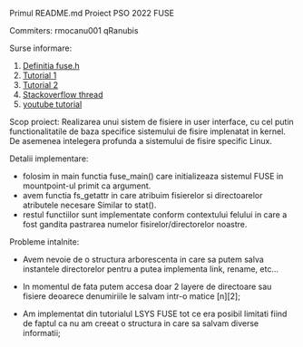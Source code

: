 Primul README.md
Proiect PSO 2022 FUSE

Commiters: rmocanu001 qRanubis

Surse informare: 
1. [Definitia fuse.h](https://github.com/libfuse/libfuse/blob/master/include/fuse.h)
2. [Tutorial 1](https://www.maastaar.net/fuse/linux/filesystem/c/2016/05/21/writing-a-simple-filesystem-using-fuse/)
3. [Tutorial 2](https://www.maastaar.net/fuse/linux/filesystem/c/2019/09/28/writing-less-simple-yet-stupid-filesystem-using-FUSE-in-C/)
4. [Stackoverflow thread](https://stackoverflow.com/questions/23208634/writing-a-simple-filesystem-in-c-using-fuse)
5. [youtube tutorial](https://www.youtube.com/watch?v=LZCILvr5tUk)

Scop proiect: Realizarea unui sistem de fisiere in user interface, cu cel putin functionalitatile de baza specifice sistemului de fisire implenatat in kernel. De asemenea intelegera profunda a sistemului de fisire specific Linux.

Detalii implementare:
- folosim in main functia fuse_main() care initializeaza sistemul FUSE in mountpoint-ul primit ca argument.
- avem functia fs_getattr in care atribuim fisierelor si directoarelor atributele necesare Similar to stat().
- restul functiilor sunt implementate conform contextului felului in care a fost gandita pastrarea numelor fisirelor/directorelor noastre.

Probleme intalnite:

* Avem nevoie de o structura arborescenta in care sa putem salva instantele directorelor pentru a putea implementa link, rename, etc...

* In momentul de fata putem accesa doar 2 layere de directoare sau fisiere deoarece denumiriile le salvam intr-o matice [n][2];

* Am implementat din tutorialul LSYS FUSE tot ce era posibil limitati fiind de faptul ca nu am creeat o structura in care sa salvam diverse informatii;
